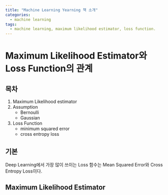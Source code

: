 ```yaml
---
title: "Machine Learning Yearning 책 소개"
categories:
  - machine learning
tags:
  - machine learning, maximum likelihood estimator, loss function.
---
```


Maximum Likelihood Estimator와 Loss Function의 관계
====

목차
---
1. Maximum Likelihood estimator
2. Assumption
    - Bernoulli
    - Gaussian
3. Loss Function
    - minimum squared error
    - cross entropy loss


기본
---
Deep Learning에서 가장 많이 쓰이는 Loss 함수는 Mean Squared Error와 Cross Entropy Loss이다.



Maximum Likelihood Estimator
---
